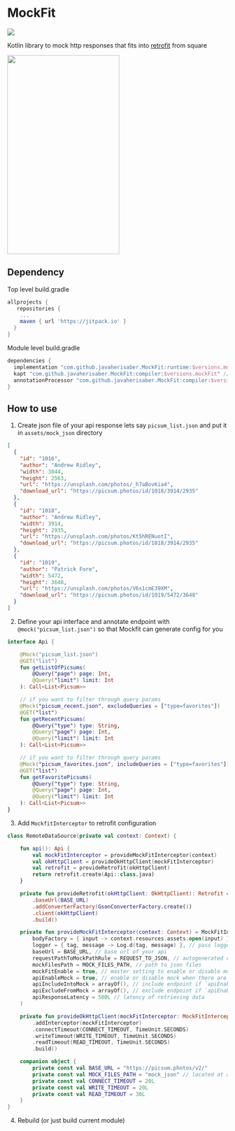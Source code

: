 # MockFit
[![](https://jitpack.io/v/javaherisaber/MockFit.svg)](https://jitpack.io/#javaherisaber/MockFit)

Kotlin library to mock http responses that fits into [retrofit](https://github.com/square/retrofit) from square

<img src="https://user-images.githubusercontent.com/29440700/115327793-ce226080-a1a4-11eb-814b-5f58afbb5af6.png" width="256" height="455">

## Dependency
Top level build.gradle
```groovy
allprojects {
   repositories {
    ...
    maven { url 'https://jitpack.io' }
  }
}
```

Module level build.gradle
```groovy
dependencies {
  implementation "com.github.javaherisaber.MockFit:runtime:$versions.mockFit"
  kapt "com.github.javaherisaber.MockFit:compiler:$versions.mockFit" // for Kotlin (make sure to include kapt plugin also)
  annotationProcessor "com.github.javaherisaber.MockFit:compiler:$versions.mockFit" // for Java
}
```

## How to use

1. Create json file of your api response lets say `picsum_list.json` and put it in `assets/mock_json` directory

```json
[
  {
    "id": "1016",
    "author": "Andrew Ridley",
    "width": 3844,
    "height": 2563,
    "url": "https://unsplash.com/photos/_h7aBovKia4",
    "download_url": "https://picsum.photos/id/1018/3914/2935"
  },
  {
    "id": "1018",
    "author": "Andrew Ridley",
    "width": 3914,
    "height": 2935,
    "url": "https://unsplash.com/photos/Kt5hRENuotI",
    "download_url": "https://picsum.photos/id/1018/3914/2935"
  },
  {
    "id": "1019",
    "author": "Patrick Fore",
    "width": 5472,
    "height": 3648,
    "url": "https://unsplash.com/photos/V6s1cmE39XM",
    "download_url": "https://picsum.photos/id/1019/5472/3648"
  }
]
```

2. Define your api interface and annotate endpoint with `@mock("picsum_list.json")` so that Mockfit can generate config for you
```kotlin
interface Api {

    @Mock("picsum_list.json")
    @GET("list")
    fun getListOfPicsums(
        @Query("page") page: Int,
        @Query("limit") limit: Int
    ): Call<List<Picsum>>

    // if you want to filter through query params
    @Mock("picsum_recent.json", excludeQueries = ["type=favorites"])
    @GET("list")
    fun getRecentPicsums(
        @Query("type") type: String,
        @Query("page") page: Int,
        @Query("limit") limit: Int
    ): Call<List<Picsum>>

    // if you want to filter through query params
    @Mock("picsum_favorites.json", includeQueries = ["type=favorites"])
    @GET("list")
    fun getFavoritePicsums(
        @Query("type") type: String,
        @Query("page") page: Int,
        @Query("limit") limit: Int
    ): Call<List<Picsum>>
}
```

3. Add `MockfitInterceptor` to retrofit configuration
```kotlin
class RemoteDataSource(private val context: Context) {

    fun api(): Api {
        val mockFitInterceptor = provideMockFitInterceptor(context)
        val okHttpClient = provideOkHttpClient(mockFitInterceptor)
        val retrofit = provideRetrofit(okHttpClient)
        return retrofit.create(Api::class.java)
    }

    private fun provideRetrofit(okHttpClient: OkHttpClient): Retrofit = Retrofit.Builder()
        .baseUrl(BASE_URL)
        .addConverterFactory(GsonConverterFactory.create())
        .client(okHttpClient)
        .build()

    private fun provideMockFitInterceptor(context: Context) = MockFitInterceptor(
        bodyFactory = { input -> context.resources.assets.open(input) }, // read asset file
        logger = { tag, message -> Log.d(tag, message) }, // pass logger to log events in logcat
        baseUrl = BASE_URL, // base url of your api
        requestPathToMockPathRule = REQUEST_TO_JSON, // autogenerated constant, just press build button
        mockFilesPath = MOCK_FILES_PATH, // path to json files
        mockFitEnable = true, // master setting to enable or disable mocking
        apiEnableMock = true, // enable or disable mock when there are includes and excludes configs
        apiIncludeIntoMock = arrayOf(), // include endpoint if `apiEnableMock` is false
        apiExcludeFromMock = arrayOf(), // exclude endpoint if `apiEnableMock` is true 
        apiResponseLatency = 500L // latency of retrieving data
    )

    private fun provideOkHttpClient(mockFitInterceptor: MockFitInterceptor) = OkHttpClient.Builder()
        .addInterceptor(mockFitInterceptor)
        .connectTimeout(CONNECT_TIMEOUT, TimeUnit.SECONDS)
        .writeTimeout(WRITE_TIMEOUT, TimeUnit.SECONDS)
        .readTimeout(READ_TIMEOUT, TimeUnit.SECONDS)
        .build()

    companion object {
        private const val BASE_URL = "https://picsum.photos/v2/"
        private const val MOCK_FILES_PATH = "mock_json" // located at assets/mock_json/
        private const val CONNECT_TIMEOUT = 20L
        private const val WRITE_TIMEOUT = 20L
        private const val READ_TIMEOUT = 30L
    }
}
```

4. Rebuild (or just build current module)
